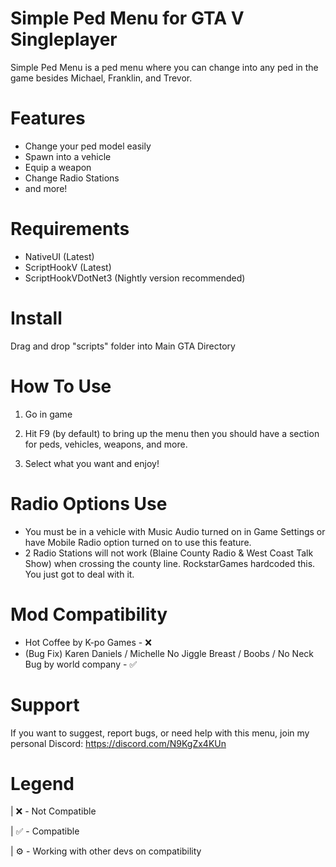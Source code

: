 # Simple Ped Menu for GTA V Singleplayer

Simple Ped Menu is a ped menu where you can change into any ped in the game besides Michael, Franklin, and Trevor.

# Features
* Change your ped model easily
* Spawn into a vehicle
* Equip a weapon
* Change Radio Stations
* and more!

# Requirements

* NativeUI (Latest)
* ScriptHookV (Latest)
* ScriptHookVDotNet3 (Nightly version recommended)

# Install
Drag and drop "scripts" folder into Main GTA Directory

# How To Use

1) Go in game 

2) Hit F9 (by default) to bring up the menu then you should have a section for peds, vehicles, weapons, and more.

3) Select what you want and enjoy!

# Radio Options Use

* You must be in a vehicle with Music Audio turned on in Game Settings or have Mobile Radio option turned on to use this feature.
* 2 Radio Stations will not work (Blaine County Radio & West Coast Talk Show) when crossing the county line. RockstarGames hardcoded this. You just got to deal with it.

# Mod Compatibility
* Hot Coffee by K-po Games - ❌
* (Bug Fix) Karen Daniels / Michelle No Jiggle Breast / Boobs / No Neck Bug by world company - ✅

# Support

If you want to suggest, report bugs, or need help with this menu, join my personal Discord: https://discord.com/N9KgZx4KUn 

# Legend

| ❌ - Not Compatible

| ✅ - Compatible

| ⚙️ - Working with other devs on compatibility
